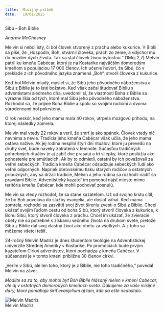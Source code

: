 ```yaml
---
title:  Misijný príbeh
date:   10/01/2025
---
```


Sibú – Boh Biblie

_Andrew McChesney_

Melvin si nebol istý, či bol človek stvorený z prachu alebo kukurice. V Biblii sa píše, že „Hospodin, Boh, stvárnil človeka, prach zo zeme, a vdýchol mu do nozdier dych života. Tak sa stal človek živou bytosťou.“ (1Moj 2,7) Melvin patril ku kmeňu Cabécar, ktorý je na Kostarike najväčším domorodým kmeňom s populáciou 17 000 členov. Ich učenie hovorí, že Sibú, čo v preklade z ich pôvodného jazyka znamená „Boh“, stvoril človeka z kukurice.

Keď bol Melvin mladý, myslel si, že Sibú jeho pôvodného náboženstva a Sibú z Biblie je to isté božstvo. Keď však začal študovať Bibliu s adventistami siedmeho dňa, uvedomil si, že vlastnosti Boha z Biblie sa výrazne líšia od tých, ktoré mal Sibú jeho pôvodného náboženstva. Rozhodol sa, že prijme Boha Biblie a spolu so svojimi rodičmi a dvoma súrodencami bol pokrstený.

O rok neskôr, keď jeho mama mala 40 rokov, utrpela mozgovú príhodu, na ktorej následky zomrela.

Melvin mal vtedy 22 rokov a veril, že smrť je ako spánok. Človek vtedy nič nevníma a nevie. Tradícia jeho kmeňa Cabécar však učila, že jeho mama ostáva nažive. Ak jej rodina nesplní štyri dni rituálov, ktoré ju prevedú na druhý svet, bude naveky zatratená v temnote. Súčasťou tradičných pohrebných rituálov je aj zabiť dve prasatá a tri sliepky, ktoré poslúžia ako pohostenie pre smútiacich. Ak by to odmietli, ostatní by ich považovali za veľmi sebeckých. Tradícia kmeňa Cabécar odsudzuje sebeckých ľudí ako veľmi odporných. Napriek obrovskému tlaku starých rodičov a ostatných príbuzných, aby sa držali tradície, Melvin a jeho rodina sa rozhodli riadiť sa pravdami Biblie. Adventistický kazateľ im pomohol nájsť miesto mimo teritória kmeňa Cabécar, kde mohli pochovať zosnulú.

Melvin sa vtedy rozhodol, že sa stane kazateľom. Už od svojho krstu cítil, že ho Boh povoláva do služby evanjelia, ale dosiaľ váhal. Keď mama zomrela, rozhodol sa zasvätiť svoj život šíreniu zvesti o Sibú z Biblie. Chcel ukázať svojim ľuďom cestu od boha Sibú, ktorý stvoril človeka z kukurice, k Bohu Sibú, ktorý stvoril človeka z prachu. Chcel im ukázať, že zvieracie obety nie sú potrebné k získaniu večného života na druhom svete, pretože Sibú z Biblie dal svoj vlastný život ako obetu za všetkých. A z toho sa môžeme všetci tešiť.

24-ročný Melvin Madriz je dnes študentom teológie na Adventistickej univerzite Strednej Ameriky v Kostarike. Po promóciách bude prvým kazateľom Cirkvi adventistov, ktorý pochádza z kmeňa Cabécar. V súčasnosti je v tomto kmeni približne 30 členov cirkvi.

„Verím v Sibú, ale len toho, ktorý je z Biblie, nie toho tradičného,“ povedal Melvin na záver.

_Modlite sa za to, aby mohol byť Boh Biblie hlásaný nielen v kmeni Cabécar, ale aj v ostatných domorodých kmeňoch sveta. Ďakujeme za vaše misijné dary, ktoré pomáhajú šíriť evanjelium aj tam, kde sa ešte nedostalo._

![Melvin Madriz](https://sabbath-school-resources-assets.adventech.io/sk/ss/2025-01/02/picture02.jpg)  
Melvin Madriz
